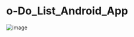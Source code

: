 # o-Do_List_Android_App
![image](https://github.com/David-Mateus/o-Do_List_Android_App/assets/48844087/c05bfe76-058b-4758-9965-9f82b8c9c904)
